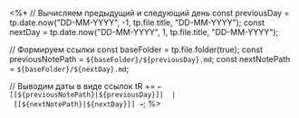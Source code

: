 <%*
// Вычисляем предыдущий и следующий день
const previousDay = tp.date.now("DD-MM-YYYY", -1, tp.file.title, "DD-MM-YYYY");
const nextDay = tp.date.now("DD-MM-YYYY", 1, tp.file.title, "DD-MM-YYYY");

// Формируем ссылки
const baseFolder = tp.file.folder(true);
const previousNotePath = `${baseFolder}/${previousDay}.md`;
const nextNotePath = `${baseFolder}/${nextDay}.md`;

// Выводим даты в виде ссылок
tR += `← [[${previousNotePath}|${previousDay}]]  |  [[${nextNotePath}|${nextDay}]] →`;
%>
